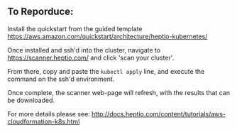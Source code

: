 ## To Reporduce: 

Install the quickstart from the guided template https://aws.amazon.com/quickstart/architecture/heptio-kubernetes/ 

Once installed and ssh'd into the cluster, navigate to https://scanner.heptio.com/ and click 'scan your cluster'.

From there, copy and paste the ```kubectl apply``` line, and execute the command on the ssh'd environment.  

Once complete, the scanner web-page will refresh, with the results that can be downloaded. 

For more details please see: http://docs.heptio.com/content/tutorials/aws-cloudformation-k8s.html


